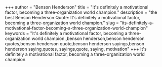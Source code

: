 +++
author = "Benson Henderson"
title = "It's definitely a motivational factor, becoming a three-organization world champion."
description = "the best Benson Henderson Quote: It's definitely a motivational factor, becoming a three-organization world champion."
slug = "its-definitely-a-motivational-factor-becoming-a-three-organization-world-champion"
keywords = "It's definitely a motivational factor, becoming a three-organization world champion.,benson henderson,benson henderson quotes,benson henderson quote,benson henderson sayings,benson henderson saying,quotes, sayings,quote, saying, motivation"
+++
It's definitely a motivational factor, becoming a three-organization world champion.
